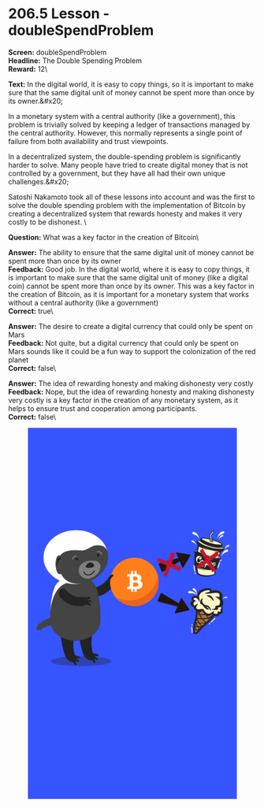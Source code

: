 # 206.5 Lesson - doubleSpendProblem

**Screen:** doubleSpendProblem\
**Headline:** The Double Spending Problem\
**Reward:** 12\

**Text:** In the digital world, it is easy to copy things, so it is important to make sure that the same digital unit of money cannot be spent more than once by its owner.&amp;#x20;

In a monetary system with a central authority (like a government), this problem is trivially solved by keeping a ledger of transactions managed by the central authority. However, this normally represents a single point of failure from both availability and trust viewpoints.

In a decentralized system, the double-spending problem is significantly harder to solve. Many people have tried to create digital money that is not controlled by a government, but they have all had their own unique challenges.&amp;#x20;

Satoshi Nakamoto took all of these lessons into account and was the first to solve the double spending problem with the implementation of Bitcoin by creating a decentralized system that rewards honesty and makes it very costly to be dishonest.
\

**Question:** What was a key factor in the creation of Bitcoin\

**Answer:** The ability to ensure that the same digital unit of money cannot be spent more than once by its owner\
**Feedback:** Good job. In the digital world, where it is easy to copy things, it is important to make sure that the same digital unit of money (like a digital coin) cannot be spent more than once by its owner. This was a key factor in the creation of Bitcoin, as it is important for a monetary system that works without a central authority (like a government)\
**Correct:** true\

**Answer:** The desire to create a digital currency that could only be spent on Mars\
**Feedback:** Not quite, but a digital currency that could only be spent on Mars sounds like it could be a fun way to support the colonization of the red planet\
**Correct:** false\

**Answer:** The idea of rewarding honesty and making dishonesty very costly\
**Feedback:** Nope, but the idea of rewarding honesty and making dishonesty very costly is a key factor in the creation of any monetary system, as it helps to ensure trust and cooperation among participants.\
**Correct:** false\


<figure><img src="../.gitbook/assets/206-05.png" alt=""><figcaption></figcaption></figure>

